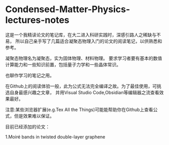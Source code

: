 # Condensed-Matter-Physics-lectures-notes

这是一个我精读论文的笔记库，在大二进入科研实践时，深感引路人之稀缺与不易，
所以自己亲手写了几篇适合凝聚态物理入门的论文的阅读笔记，以供熟悉和参考。

凝聚态物理名为凝聚态，实为固体物理、材料物理。
要求学习者要有基本的数值计算能力和一些知识前置，包括量子力学和一些晶体常识。

也聊作学习的笔记之用。

在Github上的阅读体验一般，此为公式无法完全编译之故。为了最佳使用，可挑选自身最感兴趣之文章，
并用Visual Studio Code,Obsidian等编辑器之流查看效果最好。

注意:某些浏览器扩展(e.g.Tex All the Things)可能能帮助你在Github上查看公式，但是效果难以保证。

目前已经添加的论文：

1.Moiré bands in twisted double-layer graphene
